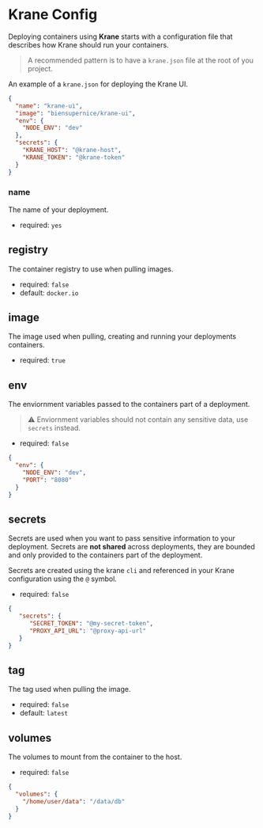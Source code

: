 # Krane Config

Deploying containers using **Krane** starts with a configuration file that describes how Krane should run your containers.

> A recommended pattern is to have a `krane.json` file at the root of you project.

An example of a `krane.json` for deploying the Krane UI.

```json
{
  "name": "krane-ui",
  "image": "biensupernice/krane-ui",
  "env": {
    "NODE_ENV": "dev"
  },
  "secrets": {
    "KRANE_HOST": "@krane-host",
    "KRANE_TOKEN": "@krane-token"
  }
}
```

### name

The name of your deployment.

- required: `yes`


## registry

The container registry to use when pulling images.

- required: `false`
- default: `docker.io`

## image

The image used when pulling, creating and running your deployments containers.

- required: `true`

## env

The enviornment variables passed to the containers part of a deployment.

> ⚠️ Enviornment variables should not contain any sensitive data, use `secrets` instead.

- required: `false`

```json
{
  "env": {
    "NODE_ENV": "dev",
    "PORT": "8080"
  }
}
```

## secrets

Secrets are used when you want to pass sensitive information to your deployment. Secrets are **not shared** across deployments, they are bounded and only provided to the containers part of the deployment.

Secrets are created using the krane `cli` and referenced in your Krane configuration using the `@` symbol.

- required: `false`

```json
{
   "secrets": {
      "SECRET_TOKEN": "@my-secret-token",
      "PROXY_API_URL": "@proxy-api-url"
   }
}
```

## tag

The tag used when pulling the image.

- required: `false`
- default: `latest`

## volumes

The volumes to mount from the container to the host.

- required: `false`

```json
{
  "volumes": {
    "/home/user/data": "/data/db"
  }
}
```
